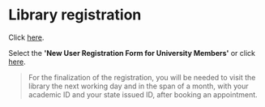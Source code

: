 # Library registration

Click [here](https://www.lib.uom.gr/index.php/el/forms).

Select the **'New User Registration Form for University Members'** or click [here](https://www.lib.uom.gr/index.php/el/new-user?view=form).

> For the finalization of the registration, you will be needed to visit the library the next working day and in the span of a month, with your academic ID and your state issued ID, after booking an appointment.
